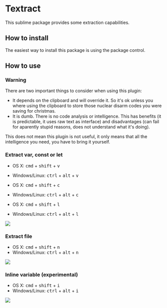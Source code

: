 
# Textract

This sublime package provides some extraction capabilities.

## How to install

The easiest way to install this package is using the package control.

## How to use

### Warning

There are two important things to consider when using this plugin:

- It depends on the clipboard and will override it. So it's ok unless you where using the clipboard to store those nuclear disarm codes you were saving for christmas.
- It is dumb. There is no code analysis or intelligence. This has benefits (it is predictable, it uses raw text as interface) and disadvantages (can fail for aparently stupid reasons, does not understand what it's doing).

This does not mean this plugin is not useful, it only means that all the intelligence you need, you have to bring it yourself.

### Extract var, const or let

- OS X: <kbd>cmd</kbd> + <kbd>shift</kbd> + <kbd>v</kbd>
- Windows/Linux: <kbd>ctrl</kbd> + <kbd>alt</kbd> + <kbd>v</kbd>

- OS X: <kbd>cmd</kbd> + <kbd>shift</kbd> + <kbd>c</kbd>
- Windows/Linux: <kbd>ctrl</kbd> + <kbd>alt</kbd> + <kbd>c</kbd>

- OS X: <kbd>cmd</kbd> + <kbd>shift</kbd> + <kbd>l</kbd>
- Windows/Linux: <kbd>ctrl</kbd> + <kbd>alt</kbd> + <kbd>l</kbd>

![](https://dl.dropboxusercontent.com/u/140127353/extractVariable.gif)


### Extract file

- OS X: <kbd>cmd</kbd> + <kbd>shift</kbd> + <kbd>n</kbd>
- Windows/Linux: <kbd>ctrl</kbd> + <kbd>alt</kbd> + <kbd>n</kbd>

![](https://dl.dropboxusercontent.com/u/140127353/extractFile.gif)

### Inline variable (experimental)

- OS X: <kbd>cmd</kbd> + <kbd>shift</kbd> + <kbd>i</kbd>
- Windows/Linux: <kbd>ctrl</kbd> + <kbd>alt</kbd> + <kbd>i</kbd>

![](https://dl.dropboxusercontent.com/u/140127353/inlineVariable.gif)

